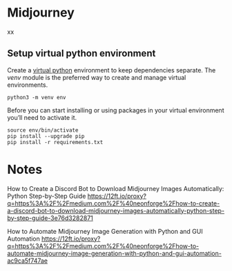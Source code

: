 # Midjourney

xx

## Setup virtual python environment
Create a [virtual python](https://packaging.python.org/en/latest/guides/installing-using-pip-and-virtual-environments/) environment to keep dependencies separate. The _venv_ module is the preferred way to create and manage virtual environments. 

 ```console
python3 -m venv env
```

Before you can start installing or using packages in your virtual environment you’ll need to activate it.

```console
source env/bin/activate
pip install --upgrade pip
pip install -r requirements.txt
 ```

# Notes

How to Create a Discord Bot to Download Midjourney Images Automatically: Python Step-by-Step Guide
https://12ft.io/proxy?q=https%3A%2F%2Fmedium.com%2F%40neonforge%2Fhow-to-create-a-discord-bot-to-download-midjourney-images-automatically-python-step-by-step-guide-3e76d3282871

How to Automate Midjourney Image Generation with Python and GUI Automation
https://12ft.io/proxy?q=https%3A%2F%2Fmedium.com%2F%40neonforge%2Fhow-to-automate-midjourney-image-generation-with-python-and-gui-automation-ac9ca5f747ae